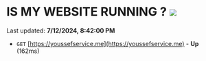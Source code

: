 # IS MY WEBSITE RUNNING ? [![](https://img.shields.io/static/v1?label=Sponsor&message=%E2%9D%A4&logo=GitHub&color=%23fe8e86)](https://github.com/sponsors/Youssef-Lehmam)

Last updated: **7/12/2024, 8:42:00 PM**

- `GET` [https://youssefservice.me](https://youssefservice.me) - **Up** (162ms)
